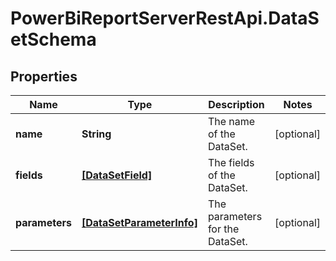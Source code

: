 # PowerBiReportServerRestApi.DataSetSchema

## Properties
Name | Type | Description | Notes
------------ | ------------- | ------------- | -------------
**name** | **String** | The name of the DataSet. | [optional] 
**fields** | [**[DataSetField]**](DataSetField.md) | The fields of the DataSet. | [optional] 
**parameters** | [**[DataSetParameterInfo]**](DataSetParameterInfo.md) | The parameters for the DataSet. | [optional] 


